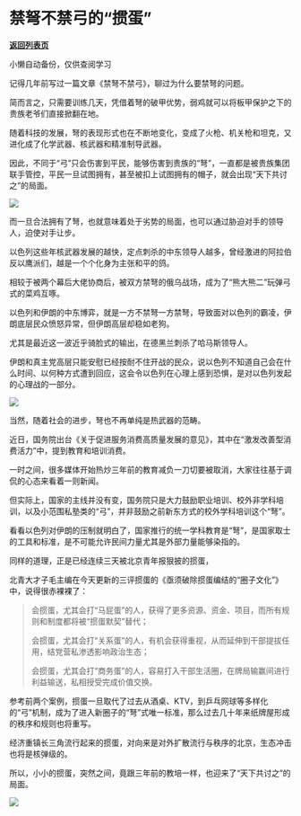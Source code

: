 # 禁弩不禁弓的“掼蛋”

[**返回列表页**](/gzh/政事堂2019)

小懒自动备份，仅供查阅学习

记得几年前写过一篇文章《禁弩不禁弓》，聊过为什么要禁弩的问题。  

简而言之，只需要训练几天，凭借着弩的破甲优势，弱鸡就可以将板甲保护之下的贵族老爷们直接掀翻在地。

随着科技的发展，弩的表现形式也在不断地变化，变成了火枪、机关枪和坦克，又进化成了化学武器、核武器和精准制导武器。

因此，不同于“弓”只会伤害到平民，能够伤害到贵族的“弩”，一直都是被贵族集团联手管控，平民一旦试图拥有，甚至被扣上试图拥有的帽子，就会出现“天下共讨之”的局面。

![](https://mmbiz.qpic.cn/mmbiz_jpg/rxhS23yu8cMyEsRlhTKqZPLlzG012Ll1ogJvYAh1loRxicdiaEpvCFloz8ljKeOZIYodYWY7ziawcDVprrsgcgSiaA/640?wx_fmt=jpeg&from;=appmsg)

而一旦合法拥有了弩，也就意味着处于劣势的局面，也可以通过胁迫对手的领导人，迫使对手让步。  

以色列这些年核武器发展的越快，定点刺杀的中东领导人越多，曾经激进的阿拉伯反以鹰派们，越是一个个化身为主张和平的鸽。

相较于被两个幕后大佬协商后，被双方禁弩的俄乌战场，成为了“熊大熊二”玩弹弓式的菜鸡互啄。

以色列和伊朗的中东博弈，就是一方不禁弩一方禁弩，导致面对以色列的霸凌，伊朗底层民众愤怒异常，但伊朗高层却稳如老狗。

尤其是最近这一波近乎骑脸式的输出，在德黑兰刺杀了哈马斯领导人。

伊朗和真主党高层只能安慰已经按耐不住开战的民众，说以色列不知道自己会在什么时间、以何种方式遭到回应，这会令以色列在心理上感到恐惧，是对以色列发起的心理战的一部分。

![](https://mmbiz.qpic.cn/mmbiz_jpg/rxhS23yu8cMyEsRlhTKqZPLlzG012Ll1LaCxH6uvGENib5JD43MXKIKPX67M8DPhKib8T1fzTvIXEMabUn3wny3Q/640?wx_fmt=jpeg&from;=appmsg)

当然，随着社会的进步，弩也不再单纯是热武器的范畴。  

近日，国务院出台《关于促进服务消费高质量发展的意见》，其中在“激发改善型消费活力”中，提到教育和培训消费。  

一时之间，很多媒体开始热炒三年前的教育减负一刀切要被取消，大家往往基于调侃的心态来看着一则新闻。

但实际上，国家的主线并没有变，国务院只是大力鼓励职业培训、校外非学科培训，以及小范围私塾类的“弓”，并非鼓励之前新东方式的校外学科培训这个“弩”。

看看以色列对伊朗的压制就明白了，国家推行的统一学科教育是“弩”，是国家取士的工具和标准，是不可能允许民间力量尤其是外部力量能够染指的。

同样的道理，正是已经连续三天被北京青年报狠披的掼蛋，

北青大才子毛主编在今天更新的三评掼蛋的《亟须破除掼蛋编结的“圈子文化”》中，说得很赤裸裸了：

> 会掼蛋，尤其会打“马屁蛋”的人，获得了更多资源、资金、项目，而所有规则和制度都将被“掼蛋默契”替代；
>
> 会掼蛋，尤其会打“关系蛋”的人，有机会获得重视，从而延伸到干部提拔任用，结党营私渗透影响政治生态；
>
> 会掼蛋，尤其会打“商务蛋”的人，容易打入干部生活圈，在牌局输赢间进行利益输送，私相授受完成价值交换。

参考前两个案例，掼蛋一旦取代了过去从酒桌、KTV，到乒乓网球等多样化的“弓”机制，成为了进入新圈子的“弩”式唯一标准，那么过去几十年来纸牌屋形成的秩序和规则也将重写。

经济重镇长三角流行起来的掼蛋，对向来是对外扩散流行与秩序的北京，生态冲击也将是核弹级的。

所以，小小的掼蛋，突然之间，竟跟三年前的教培一样，也迎来了“天下共讨之”的局面。

![](https://mmbiz.qpic.cn/mmbiz_jpg/rxhS23yu8cMyEsRlhTKqZPLlzG012Ll1J0UeS0EiaW11XMBHW8alAKzLmaOjiaA2vZTkwdoGa3sh4Ej6uYU2ia1YA/640?wx_fmt=jpeg&from;=appmsg)

